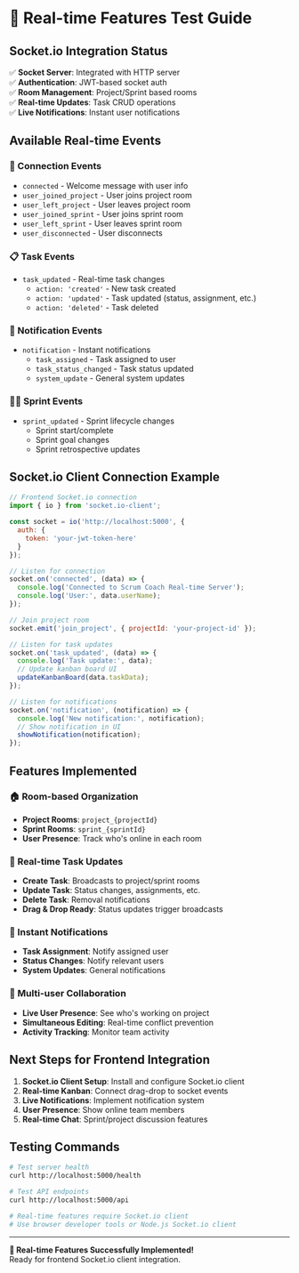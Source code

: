 # 🚀 Real-time Features Test Guide

## Socket.io Integration Status
✅ **Socket Server**: Integrated with HTTP server  
✅ **Authentication**: JWT-based socket auth  
✅ **Room Management**: Project/Sprint based rooms  
✅ **Real-time Updates**: Task CRUD operations  
✅ **Live Notifications**: Instant user notifications  

## Available Real-time Events

### 🔌 Connection Events
- `connected` - Welcome message with user info
- `user_joined_project` - User joins project room
- `user_left_project` - User leaves project room
- `user_joined_sprint` - User joins sprint room
- `user_left_sprint` - User leaves sprint room
- `user_disconnected` - User disconnects

### 📋 Task Events
- `task_updated` - Real-time task changes
  - `action: 'created'` - New task created
  - `action: 'updated'` - Task updated (status, assignment, etc.)
  - `action: 'deleted'` - Task deleted

### 🔔 Notification Events
- `notification` - Instant notifications
  - `task_assigned` - Task assigned to user
  - `task_status_changed` - Task status updated
  - `system_update` - General system updates

### 🏃‍♂️ Sprint Events
- `sprint_updated` - Sprint lifecycle changes
  - Sprint start/complete
  - Sprint goal changes
  - Sprint retrospective updates

## Socket.io Client Connection Example

```javascript
// Frontend Socket.io connection
import { io } from 'socket.io-client';

const socket = io('http://localhost:5000', {
  auth: {
    token: 'your-jwt-token-here'
  }
});

// Listen for connection
socket.on('connected', (data) => {
  console.log('Connected to Scrum Coach Real-time Server');
  console.log('User:', data.userName);
});

// Join project room
socket.emit('join_project', { projectId: 'your-project-id' });

// Listen for task updates
socket.on('task_updated', (data) => {
  console.log('Task update:', data);
  // Update kanban board UI
  updateKanbanBoard(data.taskData);
});

// Listen for notifications
socket.on('notification', (notification) => {
  console.log('New notification:', notification);
  // Show notification in UI
  showNotification(notification);
});
```

## Features Implemented

### 🏠 Room-based Organization
- **Project Rooms**: `project_{projectId}`
- **Sprint Rooms**: `sprint_{sprintId}`
- **User Presence**: Track who's online in each room

### 🔄 Real-time Task Updates
- **Create Task**: Broadcasts to project/sprint rooms
- **Update Task**: Status changes, assignments, etc.
- **Delete Task**: Removal notifications
- **Drag & Drop Ready**: Status updates trigger broadcasts

### 🔔 Instant Notifications
- **Task Assignment**: Notify assigned user
- **Status Changes**: Notify relevant users
- **System Updates**: General notifications

### 👥 Multi-user Collaboration
- **Live User Presence**: See who's working on project
- **Simultaneous Editing**: Real-time conflict prevention
- **Activity Tracking**: Monitor team activity

## Next Steps for Frontend Integration

1. **Socket.io Client Setup**: Install and configure Socket.io client
2. **Real-time Kanban**: Connect drag-drop to socket events
3. **Live Notifications**: Implement notification system
4. **User Presence**: Show online team members
5. **Real-time Chat**: Sprint/project discussion features

## Testing Commands

```bash
# Test server health
curl http://localhost:5000/health

# Test API endpoints
curl http://localhost:5000/api

# Real-time features require Socket.io client
# Use browser developer tools or Node.js Socket.io client
```

---

**🎊 Real-time Features Successfully Implemented!**  
Ready for frontend Socket.io client integration.